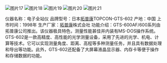 ![图片17](https://github.com/user-attachments/assets/838e629a-9fe7-45ea-957c-eb2c54c6db58)
![图片18](https://github.com/user-attachments/assets/4a11b398-2ac7-462d-a7b2-e44778ba8077)
![图片19](https://github.com/user-attachments/assets/ce41d34c-bfbb-41a9-be31-12005779122b)
![图片20](https://github.com/user-attachments/assets/196b11ef-4c83-4d42-99e7-cb6b45b704af)
![图片21](https://github.com/user-attachments/assets/51d8eb61-ea94-49ef-b0c1-60a830f9ccc5)

仪器名称：电子全站仪
品牌型号：日本[拓普康](https://topconchina.cn/)TOPCON-GTS-602
产地：中国
上市时间：1998年
生产厂家：[拓普康](https://topconchina.cn/)株式会社
功能介绍：GTS-600AF/600系列由拓普康公司推出。该仪器极具特色，测量性能甚佳并内装有MS-DOS操作系统。
    GTS-602是一款高精度、高性能的光学测量设备，采用了先进的光学、机电、计算等技术。它可以实现测量角度、距离、高程等多种测量任务，并且具有数据处理和导出等功能。此外，GTS-602还配备了大屏幕液晶显示器、内存卡等便于操作和存储数据的功能。